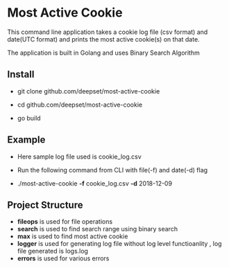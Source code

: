 # Most Active Cookie
This command line application takes a cookie log file (csv format) and date(UTC format) and prints the most active cookie(s) on that date.

The application is built in Golang and uses Binary Search Algorithm

## Install
* git clone github.com/deepset/most-active-cookie

* cd github.com/deepset/most-active-cookie

* go build


## Example
* Here sample log file used is cookie_log.csv

* Run the following command from CLI with file(-f) and date(-d) flag 

* ./most-active-cookie **-f** cookie_log.csv **-d** 2018-12-09

## Project Structure
* **fileops** is used for file operations
* **search** is used to find search range using binary search
* **max** is used to find most active cookie
* **logger** is used for generating log file without log level functioanlity , log file generated is logs.log
* **errors** is used for various errors
